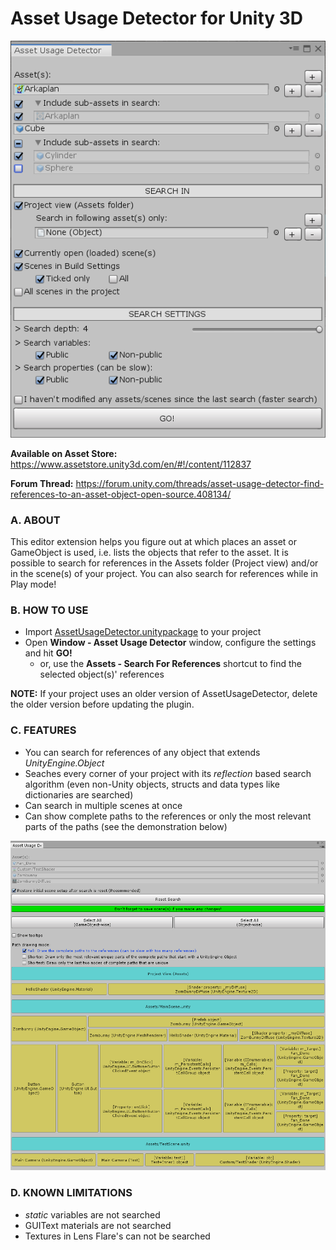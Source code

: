# Asset Usage Detector for Unity 3D

![screenshot1](screenshots/img1.png)

**Available on Asset Store:** https://www.assetstore.unity3d.com/en/#!/content/112837

**Forum Thread:** https://forum.unity.com/threads/asset-usage-detector-find-references-to-an-asset-object-open-source.408134/

### A. ABOUT

This editor extension helps you figure out at which places an asset or GameObject is used, i.e. lists the objects that refer to the asset. It is possible to search for references in the Assets folder (Project view) and/or in the scene(s) of your project. You can also search for references while in Play mode!

### B. HOW TO USE

- Import [AssetUsageDetector.unitypackage](https://github.com/yasirkula/UnityAssetUsageDetector/releases) to your project
- Open **Window - Asset Usage Detector** window, configure the settings and hit **GO!**
  - or, use the **Assets - Search For References** shortcut to find the selected object(s)' references
  
**NOTE:** If your project uses an older version of AssetUsageDetector, delete the older version before updating the plugin.

### C. FEATURES

- You can search for references of any object that extends *UnityEngine.Object*
- Seaches every corner of your project with its *reflection* based search algorithm (even non-Unity objects, structs and data types like dictionaries are searched)
- Can search in multiple scenes at once
- Can show complete paths to the references or only the most relevant parts of the paths (see the demonstration below)

![screenshot2](screenshots/img2.gif)

### D. KNOWN LIMITATIONS

- *static* variables are not searched
- GUIText materials are not searched
- Textures in Lens Flare's can not be searched
